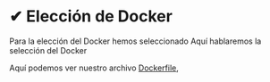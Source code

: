 # ✔ Elección de Docker
Para la elección del Docker hemos seleccionado
Aquí hablaremos la selección del Docker

Aquí podemos ver nuestro archivo [Dockerfile](https://github.com/dalkisbustos/Proyecto_Final/blob/main/Dockerfile),
